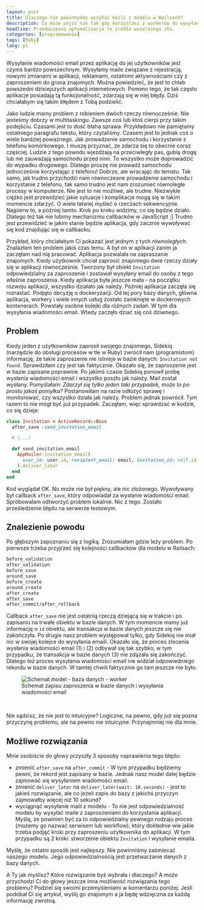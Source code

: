 ```yaml
---
layout: post
title: Dlaczego nie powinnyśmy wysyłać maili z modelu w Railsach?
description: Co może pójść nie tak gdy korzystasz z workerów do wysyłania maili? - studium przypadku.
headline: Przedwczesna optymalizacja to źródło wszelkiego zła.
categories: [programowanie]
tags: [Ruby]
lang: pl
---
```


Wysyłanie wiadomości email przez aplikację do jej użytkowników jest czymś bardzo powszechnym. Wysyłamy maile związane z rejestracją, nowymi zmianami w aplikacji, reklamami, ostatnimi aktywnościami czy z zaproszeniem do grona znajomych. Można powiedzieć, że jest to chleb powszedni dzisiejszych aplikacji internetowych. Pomimo tego, że tak często aplikacje posiadają tą funkcjonalność, zdarzają się w niej błędy. Dziś chciałabym się takim błędem z Tobą podzielić.

Jako ludzie mamy problem z robieniem dwóch rzeczy równocześnie. Nie jesteśmy dobrzy w multitaskingu. Zawsze coś lub ktoś cierpi przy takim podejściu. Czasami jest to dość błaha sprawa. Przykładowo nie pamiętamy ostatniego paragrafu tekstu, który czytaliśmy. Czasem jest to jednak coś o wiele bardziej poważnego. Jak prowadzenie samochodu i korzystanie z telefonu komórkowego. I muszę przyznać, że zdarza się to obecnie coraz częściej. Ludzie z tego powodu wjeżdżają na przeciwległy pas, gubią drogę lub nie zauważają samochodu przed nimi. To wszystko może doprowadzić do wypadku drogowego. Dlatego proszę nie prowadź samochodu jednocześnie korzystając z telefonu! Dobrze, ale wracając do tematu. Tak samo, jak trudno przychodzi nam równoczesne prowadzenie samochodu i korzystanie z telefonu, tak samo trudno jest nam zrozumieć równoległe procesy w komputerze. Nie jest to nie możliwe, ale trudne. Niezwykle ciężko jest przewidzieć jakie sytuacje i komplikacje mogą się w takim momencie zdarzyć. O wiele łatwiej myśleć o rzeczach sekwencyjnie. Najpierw to, a później tamto. Krok po kroku widzimy, co się będzie działo. Dlatego też tak nie lubimy mechanizmu callbacków w JavaScript ;] Trudno jest przewidzieć w jakim stanie będzie aplikacja, gdy zacznie wywoływać się kod znajdując się w callbacku.

Przykład, który chciałabym Ci pokazać jest jednym z tych _równoległych_. Znalazłam ten problem jakiś czas temu. A był on w aplikacji zanim ja zaczęłam nad nią pracować. Aplikacja pozwalała na zapraszanie znajomych. Kiedy użytkownik chciał zaprosić znajomego dwie rzeczy działy się w aplikacji równocześnie. Tworzony był obiekt `Invitation` odpowiedzialny za zaproszenie i zostawał wysyłany email do osoby z tego właśnie zaproszenia. Kiedy aplikacja była jeszcze mała - na początku rozwoju aplikacji, wszystko działało jak należy. Później aplikacja zaczęła się rozrastać. Podjęto decyzję o dockeryzacji. Od tej pory bazy danych, główna aplikacja, workery i wiele innych usług zostało zamknięte w dockerowych kontenerach. Powstały osobne kolejki dla różnych zadań. W tym dla wysyłania wiadomości email. Wtedy zaczęło dziać się coś dziwnego.

## Problem

Kiedy jeden z użytkowników zaprosił swojego znajomego, Sidekiq (narzędzie do obsługi procesów w tle w Ruby) zwrócił nam (programistom) informację, że takie zaproszenie nie istnieje w bazie danych: `Invitation not found`. Sprawdziłam czy jest tak faktycznie. Okazało się, że zaproszenie jest w bazie zapisane poprawnie. Po jakimś czasie Sidekiq ponowił próbę wysłania wiadomości email i wszystko poszło jak należy. Mail został wysłany. Pomyślałam: _Zdarzył się tylko jeden taki przypadek, może to po prostu jakaś pomyłka?_ Postanowiłam na razie odłożyć sprawę i monitorować, czy wszystko działa jak należy. Problem jednak powrócił. Tym razem to nie mógł być już przypadek. Zaczęłam, więc sprawdzać w kodzie, co się dzieje:

```ruby
class Invitation < ActiveRecord::Base
  after_save :send_invitation_email

  # (...)

  def send_invitation_email
    AppMailer.invitation_email(
      user_id: user.id, recipient_email: email, invitation_id: self.id
    ).deliver_later
  end
end
```

Kod wyglądał OK. No może nie był piękny, ale nic złożonego. Wywoływany był callback `after_save`, który odpowiadał za wysłanie wiadomości email. Spróbowałam odtworzyć problem lokalnie. Nic z tego. Zostało prześledzenie błędu na serwerze testowym.

## Znalezienie powodu

Po głębszym zapoznaniu się z logiką. Zrozumiałam gdzie leży problem. Po pierwsze trzeba przyjrzeć się kolejności callbacków dla modelu w Railsach:

```ruby
before_validation
after_validation
before_save
around_save
before_create
around_create
after_create
after_save
after_commit/after_rollback
```

Callback `after_save` nie jest ostatnią rzeczą dziejącą się w trakcie i po zapisaniu na trwałe obiektu w bazie danych. W tym momencie mamy już informację o `id` obiektu, ale transakcja w bazie danych jeszcze się nie zakończyła. Po drugie nasz problem występował tylko, gdy Sidekiq nie miał nic w swojej kolejce do wysyłania emaili. Okazało się, że proces zlecenia wysłania wiadomości email (1) i (2) odbywał się tak szybko, w tym przypadku, że transakcja w bazie danych (3) nie zdążała się zakończyć. Dlatego też proces wysyłania wiadomości email nie widział odpowiedniego rekordu w bazie danych. W tamtej chwili faktycznie go tam jeszcze nie było.

<figure>
  <img src="{{ site.baseurl_root }}/images/rails-mailer-problem/mailer-in-rails-model.jpg" alt='Schemat model - baza danych - worker'>
  <figcaption>Schemat zapisu zaproszenia w bazie danych i wysyłania wiadomości email</figcaption>
</figure>
<br>

Nie sądzisz, że nie jest to intuicyjne? Logiczne, na pewno, gdy już się pozna przyczynę problemu, ale na pewno nie intuicyjne. Przynajmniej nie dla mnie.

## Możliwe rozwiązania

Mnie osobiście do głowy przyszły 3 sposoby naprawienia tego błędu:

- zmienić  `after_save` na `after_commit`  - W tym przypadku będziemy pewni, że rekord jest zapisany w bazie. Jednak nasz model dalej będzie zajmować się wysyłaniem wiadomości email.
- zmienić `deliver_later` na `deliver_later(wait: 10.seconds)` - jest to jakieś rozwiązanie, ale co jeżeli zapis do bazy z jakichś przyczyn zajmowałby więcej niż 10 sekund?
- wyciągnąć wysyłanie maili z modelu - To nie jest odpowiedzialność modelu by wysyłać maile z zaproszeniami do korzystania aplikacji. Myślę, że powinien być za to odpowiedzialny pewnego rodzaju proces (możemy go nazwać serwisem lub workflow), który dokładnie wie jakie trzeba podjąć kroki przy zaproszeniu użytkownika do aplikacji. W tym przypadku są 2 kroki: stworzenie obiektu `Invitation` i wysyłanie emaila.

Myślę, że ostatni sposób jest najlepszy. Nie powinniśmy zaśmiecać naszego modelu. Jego odpowiedzialnością jest przetwarzanie danych z bazy danych.

A Ty jak myślisz? Które rozwiązanie byś wybrała i dlaczego? A może przychodzi Ci do głowy jeszcze inna możliwość rozwiązania tego problemu? Podziel się swoimi przemyśleniami w komentarzu poniżej. Jeśli podobał Ci się artykuł, wyślij go znajomym a ja będę wdzięczna za każdą informację zwrotną.
